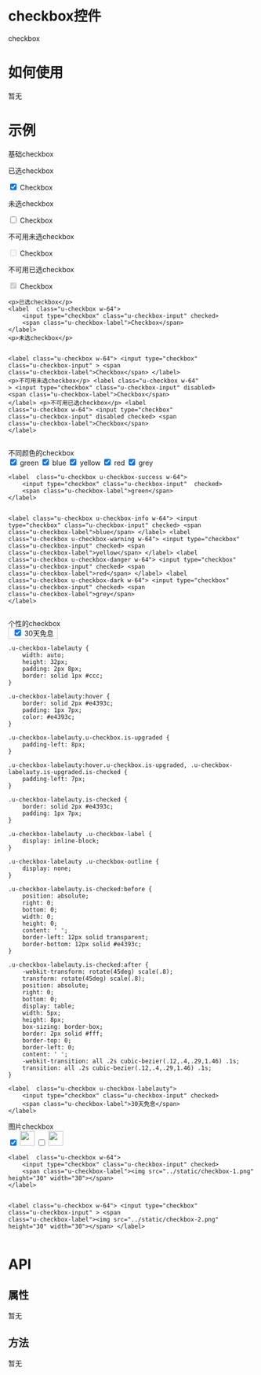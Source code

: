 # checkbox控件

checkbox

# 如何使用

暂无

# 示例

<div class="example-head">基础checkbox</div>
<p>已选checkbox</p>
<label  class="u-checkbox w-64">
    <input type="checkbox" class="u-checkbox-input" checked>
    <span class="u-checkbox-label">Checkbox</span>
</label>
<p>未选checkbox</p>

<label  class="u-checkbox w-64">
    <input type="checkbox" class="u-checkbox-input" >
    <span class="u-checkbox-label">Checkbox</span>
</label>
<p>不可用未选checkbox</p>
<label  class="u-checkbox w-64"  >
    <input type="checkbox" class="u-checkbox-input" disabled>
    <span class="u-checkbox-label">Checkbox</span>
</label>
<p>不可用已选checkbox</p>
<label  class="u-checkbox w-64">
    <input type="checkbox" class="u-checkbox-input" disabled checked>
    <span class="u-checkbox-label">Checkbox</span>
</label>
<pre><code>&lt;p>已选checkbox&lt;/p>
&lt;label  class="u-checkbox w-64">
    &lt;input type="checkbox" class="u-checkbox-input" checked>
    &lt;span class="u-checkbox-label">Checkbox&lt;/span>
&lt;/label>
&lt;p>未选checkbox&lt;/p>

&lt;label  class="u-checkbox w-64">
    &lt;input type="checkbox" class="u-checkbox-input" >
    &lt;span class="u-checkbox-label">Checkbox&lt;/span>
&lt;/label>
&lt;p>不可用未选checkbox&lt;/p>
&lt;label  class="u-checkbox w-64"  >
    &lt;input type="checkbox" class="u-checkbox-input" disabled>
    &lt;span class="u-checkbox-label">Checkbox&lt;/span>
&lt;/label>
&lt;p>不可用已选checkbox&lt;/p>
&lt;label  class="u-checkbox w-64">
    &lt;input type="checkbox" class="u-checkbox-input" disabled checked>
    &lt;span class="u-checkbox-label">Checkbox&lt;/span>
&lt;/label></code></pre>
<div class="example-head">不同颜色的checkbox</div>
<label  class="u-checkbox u-checkbox-success w-64">
    <input type="checkbox" class="u-checkbox-input"  checked>
    <span class="u-checkbox-label">green</span>
</label>

<label  class="u-checkbox u-checkbox-info w-64">
    <input type="checkbox" class="u-checkbox-input"  checked>
    <span class="u-checkbox-label">blue</span>
</label>
<label  class="u-checkbox u-checkbox-warning w-64">
    <input type="checkbox" class="u-checkbox-input"  checked>
    <span class="u-checkbox-label">yellow</span>
</label>
<label  class="u-checkbox u-checkbox-danger w-64">
    <input type="checkbox" class="u-checkbox-input"  checked>
    <span class="u-checkbox-label">red</span>
</label>
<label  class="u-checkbox u-checkbox-dark w-64">
    <input type="checkbox" class="u-checkbox-input"  checked>
    <span class="u-checkbox-label">grey</span>
</label>
<pre><code>&lt;label  class="u-checkbox u-checkbox-success w-64">
    &lt;input type="checkbox" class="u-checkbox-input"  checked>
    &lt;span class="u-checkbox-label">green&lt;/span>
&lt;/label>

&lt;label  class="u-checkbox u-checkbox-info w-64">
    &lt;input type="checkbox" class="u-checkbox-input"  checked>
    &lt;span class="u-checkbox-label">blue&lt;/span>
&lt;/label>
&lt;label  class="u-checkbox u-checkbox-warning w-64">
    &lt;input type="checkbox" class="u-checkbox-input"  checked>
    &lt;span class="u-checkbox-label">yellow&lt;/span>
&lt;/label>
&lt;label  class="u-checkbox u-checkbox-danger w-64">
    &lt;input type="checkbox" class="u-checkbox-input"  checked>
    &lt;span class="u-checkbox-label">red&lt;/span>
&lt;/label>
&lt;label  class="u-checkbox u-checkbox-dark w-64">
    &lt;input type="checkbox" class="u-checkbox-input"  checked>
    &lt;span class="u-checkbox-label">grey&lt;/span>
&lt;/label></code></pre>
<div class="example-head">个性的checkbox</div>
<style>.u-checkbox-labelauty {
    width: auto;
    height: 32px;
    padding: 2px 8px;
    border: solid 1px #ccc;
}

.u-checkbox-labelauty:hover {
    border: solid 2px #e4393c;
    padding: 1px 7px;
    color: #e4393c;
}

.u-checkbox-labelauty.u-checkbox.is-upgraded {
    padding-left: 8px;
}

.u-checkbox-labelauty:hover.u-checkbox.is-upgraded, .u-checkbox-labelauty.is-upgraded.is-checked {
    padding-left: 7px;
}

.u-checkbox-labelauty.is-checked {
    border: solid 2px #e4393c;
    padding: 1px 7px;
}

.u-checkbox-labelauty .u-checkbox-label {
    display: inline-block;
}

.u-checkbox-labelauty .u-checkbox-outline {
    display: none;
}

.u-checkbox-labelauty.is-checked:before {
    position: absolute;
    right: 0;
    bottom: 0;
    width: 0;
    height: 0;
    content: ' ';
    border-left: 12px solid transparent;
    border-bottom: 12px solid #e4393c;
}

.u-checkbox-labelauty.is-checked:after {
    -webkit-transform: rotate(45deg) scale(.8);
    transform: rotate(45deg) scale(.8);
    position: absolute;
    right: 0;
    bottom: 0;
    display: table;
    width: 5px;
    height: 8px;
    box-sizing: border-box;
    border: 2px solid #fff;
    border-top: 0;
    border-left: 0;
    content: ' ';
    -webkit-transition: all .2s cubic-bezier(.12,.4,.29,1.46) .1s;
    transition: all .2s cubic-bezier(.12,.4,.29,1.46) .1s;
}
</style><label  class="u-checkbox u-checkbox-labelauty">
    <input type="checkbox" class="u-checkbox-input" checked>
    <span class="u-checkbox-label">30天免息</span>
</label>
<pre><code>.u-checkbox-labelauty {
    width: auto;
    height: 32px;
    padding: 2px 8px;
    border: solid 1px #ccc;
}

.u-checkbox-labelauty:hover {
    border: solid 2px #e4393c;
    padding: 1px 7px;
    color: #e4393c;
}

.u-checkbox-labelauty.u-checkbox.is-upgraded {
    padding-left: 8px;
}

.u-checkbox-labelauty:hover.u-checkbox.is-upgraded, .u-checkbox-labelauty.is-upgraded.is-checked {
    padding-left: 7px;
}

.u-checkbox-labelauty.is-checked {
    border: solid 2px #e4393c;
    padding: 1px 7px;
}

.u-checkbox-labelauty .u-checkbox-label {
    display: inline-block;
}

.u-checkbox-labelauty .u-checkbox-outline {
    display: none;
}

.u-checkbox-labelauty.is-checked:before {
    position: absolute;
    right: 0;
    bottom: 0;
    width: 0;
    height: 0;
    content: ' ';
    border-left: 12px solid transparent;
    border-bottom: 12px solid #e4393c;
}

.u-checkbox-labelauty.is-checked:after {
    -webkit-transform: rotate(45deg) scale(.8);
    transform: rotate(45deg) scale(.8);
    position: absolute;
    right: 0;
    bottom: 0;
    display: table;
    width: 5px;
    height: 8px;
    box-sizing: border-box;
    border: 2px solid #fff;
    border-top: 0;
    border-left: 0;
    content: ' ';
    -webkit-transition: all .2s cubic-bezier(.12,.4,.29,1.46) .1s;
    transition: all .2s cubic-bezier(.12,.4,.29,1.46) .1s;
}</code></pre>
<pre><code>&lt;label  class="u-checkbox u-checkbox-labelauty">
    &lt;input type="checkbox" class="u-checkbox-input" checked>
    &lt;span class="u-checkbox-label">30天免息&lt;/span>
&lt;/label></code></pre>
<div class="example-head">图片checkbox</div>
<label  class="u-checkbox w-64">
    <input type="checkbox" class="u-checkbox-input" checked>
    <span class="u-checkbox-label"><img src="../static/checkbox-1.png" height="30" width="30"></span>
</label>


<label  class="u-checkbox w-64">
    <input type="checkbox" class="u-checkbox-input" >
    <span class="u-checkbox-label"><img src="../static/checkbox-2.png" height="30" width="30"></span>
</label>
<pre><code>&lt;label  class="u-checkbox w-64">
    &lt;input type="checkbox" class="u-checkbox-input" checked>
    &lt;span class="u-checkbox-label">&lt;img src="../static/checkbox-1.png" height="30" width="30">&lt;/span>
&lt;/label>


&lt;label  class="u-checkbox w-64">
    &lt;input type="checkbox" class="u-checkbox-input" >
    &lt;span class="u-checkbox-label">&lt;img src="../static/checkbox-2.png" height="30" width="30">&lt;/span>
&lt;/label></code></pre>


<!--### 示例1

示例1说明

### 示例2

示例2说-->

# API

## 属性

暂无
<!--### 属性1

属性1说明

### 属性2

属性2说明-->

## 方法

暂无
<!--### 方法1

方法1说明

### 方法2

方法2说明-->

